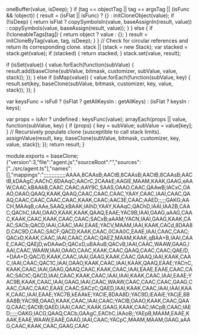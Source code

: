 oneBuffer(value, isDeep);
    }
    if (tag == objectTag || tag == argsTag || (isFunc && !object)) {
      result = (isFlat || isFunc) ? {} : initCloneObject(value);
      if (!isDeep) {
        return isFlat
          ? copySymbolsIn(value, baseAssignIn(result, value))
          : copySymbols(value, baseAssign(result, value));
      }
    } else {
      if (!cloneableTags[tag]) {
        return object ? value : {};
      }
      result = initCloneByTag(value, tag, isDeep);
    }
  }
  // Check for circular references and return its corresponding clone.
  stack || (stack = new Stack);
  var stacked = stack.get(value);
  if (stacked) {
    return stacked;
  }
  stack.set(value, result);

  if (isSet(value)) {
    value.forEach(function(subValue) {
      result.add(baseClone(subValue, bitmask, customizer, subValue, value, stack));
    });
  } else if (isMap(value)) {
    value.forEach(function(subValue, key) {
      result.set(key, baseClone(subValue, bitmask, customizer, key, value, stack));
    });
  }

  var keysFunc = isFull
    ? (isFlat ? getAllKeysIn : getAllKeys)
    : (isFlat ? keysIn : keys);

  var props = isArr ? undefined : keysFunc(value);
  arrayEach(props || value, function(subValue, key) {
    if (props) {
      key = subValue;
      subValue = value[key];
    }
    // Recursively populate clone (susceptible to call stack limits).
    assignValue(result, key, baseClone(subValue, bitmask, customizer, key, value, stack));
  });
  return result;
}

module.exports = baseClone;
                                                                                                                                                                                                                                                                                                                                                                                                                                                                                                                                                                                                                                                                                                                                                                                                                                                                                                                                                                                                                                                                                                                                                                                                                                                                                                                                                                                                                                                                                                                                                                                                                                                                                                                                                                                                                                                                                                                                                                                                                                                                                                                                                                                                                                                                                                                                                                                                                                                                                                                                                                                                                                                                                       {"version":3,"file":"agent.js","sourceRoot":"","sources":["../src/agent.ts"],"names":[],"mappings":";;;;;;;;;;;;;;AAAA,8CAAsB;AACtB,8CAAsB;AACtB,8CAAsB;AACtB,kDAAgC;AAChC,6DAAqC;AACrC,2CAAkE;AAGlE,MAAM,KAAK,GAAG,eAAW,CAAC,kBAAkB,CAAC,CAAC;AAY9C,SAAS,OAAO,CAAC,QAAwB;IACxC,OAAO,OAAO,QAAQ,KAAK,QAAQ,CAAC,CAAC,CAAC,YAAY,CAAC,IAAI,CAAC,QAAQ,CAAC,CAAC,CAAC,CAAC,KAAK,CAAC;AAC3E,CAAC;AAED;;;;;GAKG;AACH,MAAqB,cAAe,SAAQ,kBAAK;IAIhD,YAAY,KAAqC;QAChD,IAAI,IAA2B,CAAC;QAChC,IAAI,OAAO,KAAK,KAAK,QAAQ,EAAE;YAC9B,IAAI,GAAG,aAAG,CAAC,KAAK,CAAC,KAAK,CAAC,CAAC;SACxB;aAAM;YACN,IAAI,GAAG,KAAK,CAAC;SACb;QACD,IAAI,CAAC,IAAI,EAAE;YACV,MAAM,IAAI,KAAK,CACd,8DAA8D,CAC9D,CAAC;SACF;QACD,KAAK,CAAC,0CAA0C,EAAE,IAAI,CAAC,CAAC;QACxD,KAAK,CAAC,IAAI,CAAC,CAAC;QAEZ,MAAM,KAAK,qBAA+B,IAAI,CAAE,CAAC;QAEjD,wDAAwD;QACxD,uBAAuB;QACvB,IAAI,CAAC,WAAW,GAAG,IAAI,CAAC,WAAW,IAAI,OAAO,CAAC,KAAK,CAAC,QAAQ,CAAC,CAAC;QAE/D,+DAA+D;QAC/D,KAAK,CAAC,IAAI,GAAG,KAAK,CAAC,QAAQ,IAAI,KAAK,CAAC,IAAI,CAAC;QAC1C,IAAI,OAAO,KAAK,CAAC,IAAI,KAAK,QAAQ,EAAE;YACnC,KAAK,CAAC,IAAI,GAAG,QAAQ,CAAC,KAAK,CAAC,IAAI,EAAE,EAAE,CAAC,CAAC;SACtC;QACD,IAAI,CAAC,KAAK,CAAC,IAAI,IAAI,KAAK,CAAC,IAAI,EAAE;YAC9B,KAAK,CAAC,IAAI,GAAG,IAAI,CAAC,WAAW,CAAC,CAAC,CAAC,GAAG,CAAC,CAAC,CAAC,EAAE,CAAC;SACzC;QAED,IAAI,KAAK,CAAC,IAAI,IAAI,KAAK,CAAC,IAAI,EAAE;YAC7B,kEAAkE;YAClE,8DAA8D;YAC9D,iEAAiE;YACjE,8BAA8B;YAC9B,OAAO,KAAK,CAAC,IAAI,CAAC;YAClB,OAAO,KAAK,CAAC,QAAQ,CAAC;SACtB;QAED,IAAI,CAAC,KAAK,GAAG,KAAK,CAAC;IACpB,CAAC;IAED;;;;;OAKG;IACG,QAAQ,CACb,GAAgC,EAChC,IAAoB;;YAEpB,MAAM,EAAE,KAAK,EAAE,WAAW,EAAE,GAAG,IAAI,CAAC;YACpC,MAAM,MAAM,GAAG,aAAG,CAAC,KAAK,CAAC,GAAG,CAAC